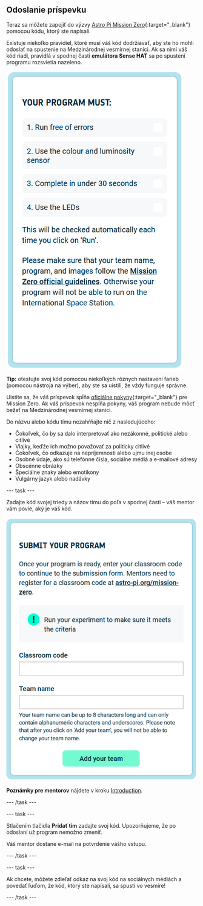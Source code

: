## Odoslanie príspevku

Teraz sa môžete zapojiť do výzvy [Astro Pi Mission Zero](https://astro-pi.org/mission-zero){:target="_blank"} pomocou kódu, ktorý ste napísali.

Existuje niekoľko pravidiel, ktoré musí váš kód dodržiavať, aby ste ho mohli odoslať na spustenie na Medzinárodnej vesmírnej stanici. Ak sa nimi váš kód riadi, pravidlá v spodnej časti **emulátora Sense HAT** sa po spustení programu rozsvietia nazeleno.

![Stránka Mission Zero zobrazujúca kontroly kritérií pre vstup.](images/rules.png)

**Tip:** otestujte svoj kód pomocou niekoľkých rôznych nastavení farieb (pomocou nástroja na výber), aby ste sa uistili, že vždy funguje správne.

Uistite sa, že váš príspevok spĺňa [oficiálne pokyny](https://astro-pi.org/mission-zero/guidelines){:target="_blank"} pre Mission Zero. Ak váš príspevok nespĺňa pokyny, váš program nebude môcť bežať na Medzinárodnej vesmírnej stanici.

Do názvu alebo kódu tímu nezahŕňajte nič z nasledujúceho:

+ Čokoľvek, čo by sa dalo interpretovať ako nezákonné, politické alebo citlivé
+ Vlajky, keďže ich možno považovať za politicky citlivé
+ Čokoľvek, čo odkazuje na nepríjemnosti alebo ujmu inej osobe
+ Osobné údaje, ako sú telefónne čísla, sociálne médiá a e-mailové adresy
+ Obscénne obrázky
+ Špeciálne znaky alebo emotikony
+ Vulgárny jazyk alebo nadávky

--- task ---

Zadajte kód svojej triedy a názov tímu do poľa v spodnej časti – váš mentor vám povie, aký je váš kód.

![Formulár na odoslanie kódu triedy a názvu tímu](images/submission.png)

**Poznámky pre mentorov** nájdete v kroku [Introduction](https://projects.raspberrypi.org/sk-SK/projects/astro-pi-mission-zero/0).

--- /task ---

--- task ---

Stlačením tlačidla **Pridať tím** zadajte svoj kód. Upozorňujeme, že po odoslaní už program nemožno zmeniť.

Váš mentor dostane e-mail na potvrdenie vášho vstupu.

--- /task ---

--- task ---

Ak chcete, môžete zdieľať odkaz na svoj kód na sociálnych médiách a povedať ľuďom, že kód, ktorý ste napísali, sa spustí vo vesmíre!

--- /task ---
